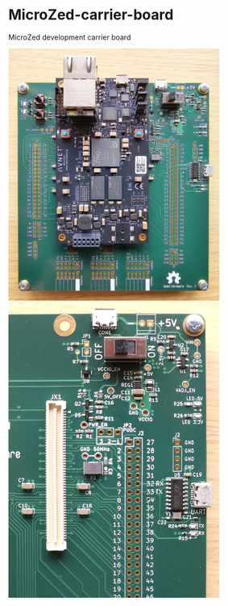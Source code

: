 # MicroZed-carrier-board

MicroZed development carrier board

<img src="pictures\Carrier_board_with_MicroZed.jpg" title="" alt="Carrier board with MicroZed" width="419"><img src="pictures\Carrier_board_detail.jpg" title="" alt="Carrier board detail" width="419">
